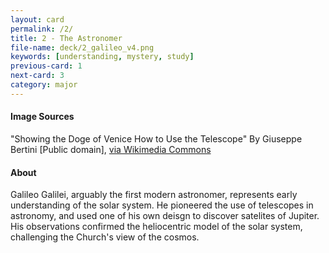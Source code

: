 ```yaml
---
layout: card
permalink: /2/
title: 2 - The Astronomer
file-name: deck/2_galileo_v4.png
keywords: [understanding, mystery, study]
previous-card: 1
next-card: 3
category: major
---
```


#### Image Sources
"Showing the Doge of Venice How to Use the Telescope" By Giuseppe Bertini [Public domain], [via Wikimedia Commons](https://commons.wikimedia.org/wiki/File%3ABertini_fresco_of_Galileo_Galilei_and_Doge_of_Venice.jpg)

#### About
Galileo Galilei, arguably the first modern astronomer, represents early understanding of the solar system.
He pioneered the use of telescopes in astronomy, and used one of his own deisgn to discover satelites of Jupiter.
His observations confirmed the heliocentric model of the solar system, challenging the Church's view of the cosmos.
